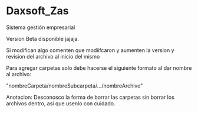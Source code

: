# Daxsoft_Zas
Sistema gestión empresarial

Version Beta  disponible jajaja.

Si modifican algo comenten que modiifcaron y aumenten la version y revision del archivo  al inicio del mismo 

Para agregar carpetas solo debe hacerse el siguiente formato al dar nombre al archivo:

"nombreCarpeta/nombreSubcarpeta/.../nombreArchivo"

Anotacion: Desconosco la forma de borrar las carpetas sin borrar los archivos dentro, asi que usenlo con cuidado.

